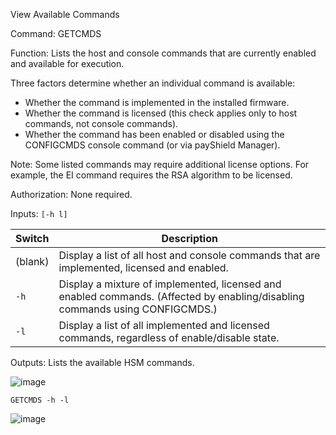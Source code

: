 View Available Commands

Command: GETCMDS

Function: Lists the host and console commands that are currently enabled and available for execution.

Three factors determine whether an individual command is available:
- Whether the command is implemented in the installed firmware.
- Whether the command is licensed (this check applies only to host commands, not console commands).
- Whether the command has been enabled or disabled using the CONFIGCMDS console command (or via payShield Manager).

Note: Some listed commands may require additional license options. For example, the EI command requires the RSA algorithm to be licensed.

Authorization: None required.

Inputs: `[-h l]`

Switch | Description
-------|-----------
(blank) | Display a list of all host and console commands that are implemented, licensed and enabled.
`-h` | Display a mixture of implemented, licensed and enabled commands. (Affected by enabling/disabling commands using CONFIGCMDS.)
`-l` | Display a list of all implemented and licensed commands, regardless of enable/disable state.

Outputs: Lists the available HSM commands.

![image](https://user-images.githubusercontent.com/77227227/196630413-dac85cab-c9c6-436d-9542-d674666b7424.png)

`GETCMDS -h -l`

![image](https://user-images.githubusercontent.com/77227227/196631576-4604fbb9-cf9f-4810-9c04-43d064380b50.png)
